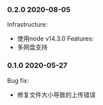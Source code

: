 ### 0.2.0 2020-08-05
Infrastructure:
* 使用node v14.3.0
Features:
* 多网盘支持

### 0.1.0 2020-05-27 
Bug fix:
* 修复文件大小导致的上传错误